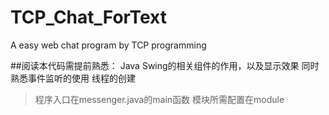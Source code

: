 # TCP_Chat_ForText
A easy web chat program by TCP programming

##阅读本代码需提前熟悉：
Java Swing的相关组件的作用，以及显示效果
同时熟悉事件监听的使用
线程的创建

>程序入口在messenger.java的main函数
模块所需配置在module

